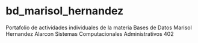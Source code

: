 # bd_marisol_hernandez
Portafolio de actividades individuales de la materia Bases de Datos 
Marisol Hernandez Alarcon 
Sistemas Computacionales Administrativos 402 
